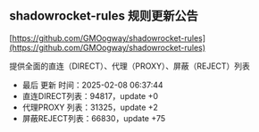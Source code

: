## shadowrocket-rules 规则更新公告

[https://github.com/GMOogway/shadowrocket-rules](https://github.com/GMOogway/shadowrocket-rules)

提供全面的直连（DIRECT）、代理（PROXY）、屏蔽（REJECT）列表
- 最后 更新 时间：2025-02-08 06:37:44
- 直连DIRECT列表：94817，update +0
- 代理PROXY 列表：31325，update +2
- 屏蔽REJECT列表：66830，update +75